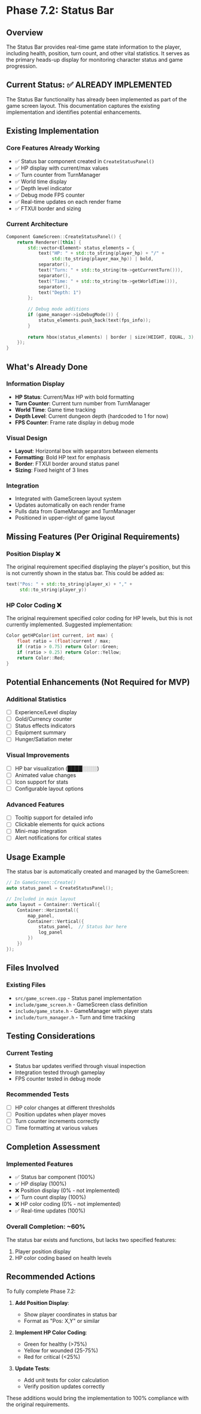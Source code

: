 # Phase 7.2: Status Bar

## Overview
The Status Bar provides real-time game state information to the player, including health, position, turn count, and other vital statistics. It serves as the primary heads-up display for monitoring character status and game progression.

## Current Status: ✅ ALREADY IMPLEMENTED

The Status Bar functionality has already been implemented as part of the game screen layout. This documentation captures the existing implementation and identifies potential enhancements.

## Existing Implementation

### Core Features Already Working

- ✅ Status bar component created in `CreateStatusPanel()`
- ✅ HP display with current/max values
- ✅ Turn counter from TurnManager
- ✅ World time display
- ✅ Depth level indicator
- ✅ Debug mode FPS counter
- ✅ Real-time updates on each render frame
- ✅ FTXUI border and sizing

### Current Architecture

```cpp
Component GameScreen::CreateStatusPanel() {
    return Renderer([this] {
        std::vector<Element> status_elements = {
            text("HP: " + std::to_string(player_hp) + "/" + 
                 std::to_string(player_max_hp)) | bold,
            separator(),
            text("Turn: " + std::to_string(tm->getCurrentTurn())),
            separator(),
            text("Time: " + std::to_string(tm->getWorldTime())),
            separator(),
            text("Depth: 1")
        };
        
        // Debug mode additions
        if (game_manager->isDebugMode()) {
            status_elements.push_back(text(fps_info));
        }
        
        return hbox(status_elements) | border | size(HEIGHT, EQUAL, 3);
    });
}
```

## What's Already Done

### Information Display

- **HP Status**: Current/Max HP with bold formatting
- **Turn Counter**: Current turn number from TurnManager
- **World Time**: Game time tracking
- **Depth Level**: Current dungeon depth (hardcoded to 1 for now)
- **FPS Counter**: Frame rate display in debug mode

### Visual Design

- **Layout**: Horizontal box with separators between elements
- **Formatting**: Bold HP text for emphasis
- **Border**: FTXUI border around status panel
- **Sizing**: Fixed height of 3 lines

### Integration

- Integrated with GameScreen layout system
- Updates automatically on each render frame
- Pulls data from GameManager and TurnManager
- Positioned in upper-right of game layout

## Missing Features (Per Original Requirements)

### Position Display ❌

The original requirement specified displaying the player's position, but this is not currently shown in the status bar. This could be added as:

```cpp
text("Pos: " + std::to_string(player_x) + "," + 
     std::to_string(player_y))
```

### HP Color Coding ❌

The original requirement specified color coding for HP levels, but this is not currently implemented. Suggested implementation:

```cpp
Color getHPColor(int current, int max) {
    float ratio = (float)current / max;
    if (ratio > 0.75) return Color::Green;
    if (ratio > 0.25) return Color::Yellow;
    return Color::Red;
}
```

## Potential Enhancements (Not Required for MVP)

### Additional Statistics

- [ ] Experience/Level display
- [ ] Gold/Currency counter
- [ ] Status effects indicators
- [ ] Equipment summary
- [ ] Hunger/Satiation meter

### Visual Improvements

- [ ] HP bar visualization (████░░░░)
- [ ] Animated value changes
- [ ] Icon support for stats
- [ ] Configurable layout options

### Advanced Features

- [ ] Tooltip support for detailed info
- [ ] Clickable elements for quick actions
- [ ] Mini-map integration
- [ ] Alert notifications for critical states

## Usage Example

The status bar is automatically created and managed by the GameScreen:

```cpp
// In GameScreen::Create()
auto status_panel = CreateStatusPanel();

// Included in main layout
auto layout = Container::Vertical({
    Container::Horizontal({
        map_panel,
        Container::Vertical({
            status_panel,  // Status bar here
            log_panel
        })
    })
});
```

## Files Involved

### Existing Files

- `src/game_screen.cpp` - Status panel implementation
- `include/game_screen.h` - GameScreen class definition
- `include/game_state.h` - GameManager with player stats
- `include/turn_manager.h` - Turn and time tracking

## Testing Considerations

### Current Testing

- Status bar updates verified through visual inspection
- Integration tested through gameplay
- FPS counter tested in debug mode

### Recommended Tests

- [ ] HP color changes at different thresholds
- [ ] Position updates when player moves
- [ ] Turn counter increments correctly
- [ ] Time formatting at various values

## Completion Assessment

### Implemented Features

- ✅ Status bar component (100%)
- ✅ HP display (100%)
- ❌ Position display (0% - not implemented)
- ✅ Turn count display (100%)
- ❌ HP color coding (0% - not implemented)
- ✅ Real-time updates (100%)

### Overall Completion: ~60%

The status bar exists and functions, but lacks two specified features:
1. Player position display
2. HP color coding based on health levels

## Recommended Actions

To fully complete Phase 7.2:

1. **Add Position Display**:
   - Show player coordinates in status bar
   - Format as "Pos: X,Y" or similar

2. **Implement HP Color Coding**:
   - Green for healthy (>75%)
   - Yellow for wounded (25-75%)
   - Red for critical (<25%)

3. **Update Tests**:
   - Add unit tests for color calculation
   - Verify position updates correctly

These additions would bring the implementation to 100% compliance with the original requirements.